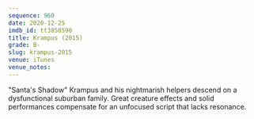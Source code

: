```yaml
---
sequence: 960
date: 2020-12-25
imdb_id: tt3850590
title: Krampus (2015)
grade: B-
slug: krampus-2015
venue: iTunes
venue_notes:
---
```


"Santa's Shadow" Krampus and his nightmarish helpers descend on a dysfunctional suburban family. Great creature effects and solid performances compensate for an unfocused script that lacks resonance.
